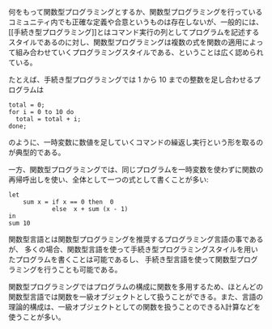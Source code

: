 何をもって関数型プログラミングとするか、関数型プログラミングを行っているコミュニティ内でも正確な定義や合意というものは存在しないが、一般的には、[[手続き型プログラミング]]とはコマンド実行の列としてプログラムを記述するスタイルであるのに対し、関数型プログラミングは複数の式を関数の適用によって組み合わせていくプログラミングスタイルである、ということは広く認められている。

たとえば、手続き型プログラミングでは 1 から 10 までの整数を足し合わせるプログラムは

```
total = 0;
for i = 0 to 10 do
  total = total + i;
done;
```

のように、一時変数に数値を足していくコマンドの繰返し実行という形を取るのが典型的である。

一方、関数型プログラミングでは、同じプログラムを一時変数を使わずに関数の再帰呼出しを使い、全体として一つの式として書くことが多い:

```
let    
    sum x = if x == 0 then  0
            else  x + sum (x - 1)
in
sum 10
```

関数型言語とは関数型プログラミングを推奨するプログラミング言語の事であるが、
多くの場合、関数型言語を使って手続き型プログラミングスタイルを用いたプログラムを書くことは可能であるし、
手続き型言語を使って関数型プログラミングを行うことも可能である。

関数型プログラミングではプログラムの構成に関数を多用するため、ほとんどの関数型言語では関数を一級オブジェクトとして扱うことができる。また、言語の理論的構成は、一級オブジェクトとしての関数を扱うことのできるλ計算などを使うことが多い。

